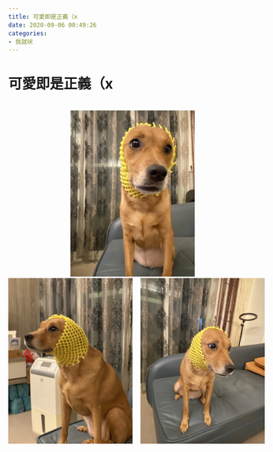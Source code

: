 ```yaml
---
title: 可愛即是正義（x
date: 2020-09-06 00:49:26
categories: 
- 我就吠
---
```


# 可愛即是正義（x

<br />

<div align=center> 
  <img src="../images/cute_is_justice_1.jpg" width="50%" />
</div>

<div style="display: flex;">
  <img style="margin-right: 0.5rem" align=left src="../images/cute_is_justice_2.jpg" width="50%" />
  <img style="margin-left: 0.5rem" src="../images/cute_is_justice_3.jpg" width="50%" />
</div>
